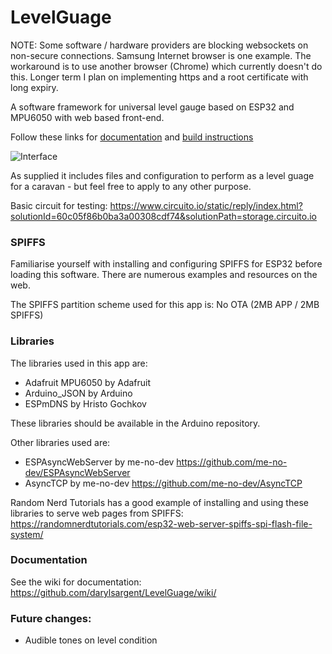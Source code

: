 # LevelGuage

NOTE: Some software / hardware providers are blocking websockets on non-secure connections.  Samsung Internet browser is one example.  The workaround is to use another browser (Chrome) which currently doesn't do this.  Longer term I plan on implementing https and a root certificate with long expiry.

A software framework for universal level gauge based on ESP32 and MPU6050 with web based front-end.

Follow these links for [documentation](https://github.com/Zoogara/LevelGuage/wiki/LevelGuage-Documentation) and [build instructions](https://github.com/Zoogara/LevelGuage/wiki/Build-Log-for-$AU70-version-($AU40-without-battery)---coming-soon)

![Interface](https://www.dropbox.com/s/y6bet9axlc7e0zn/ExampleLevel_1_1.jpg?raw=1)

As supplied it includes files and configuration to perform as a level guage for a caravan - but feel free to apply to any other purpose.

Basic circuit for testing:
https://www.circuito.io/static/reply/index.html?solutionId=60c05f86b0ba3a00308cdf74&solutionPath=storage.circuito.io

### SPIFFS

Familiarise yourself with installing and configuring SPIFFS for ESP32 before loading this software.  There are numerous examples and resources on the web.

The SPIFFS partition scheme used for this app is: No OTA (2MB APP / 2MB SPIFFS)

### Libraries

The libraries used in this app are:

  * Adafruit MPU6050 by Adafruit
  * Arduino_JSON by Arduino
  * ESPmDNS by Hristo Gochkov
  
These libraries should be available in the Arduino repository.

Other libraries used are:

  * ESPAsyncWebServer by me-no-dev https://github.com/me-no-dev/ESPAsyncWebServer
  * AsyncTCP by me-no-dev https://github.com/me-no-dev/AsyncTCP
  
Random Nerd Tutorials has a good example of installing and using these libraries to serve web pages from SPIFFS: https://randomnerdtutorials.com/esp32-web-server-spiffs-spi-flash-file-system/
  
### Documentation

See the wiki for documentation: https://github.com/darylsargent/LevelGuage/wiki/

### Future changes:

* Audible tones on level condition
